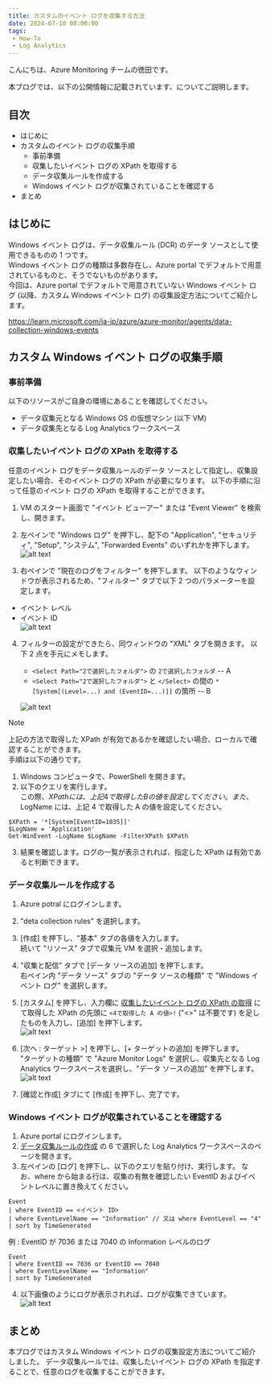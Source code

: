 ```yaml
---
title: カスタムのイベント ログを収集する方法
date: 2024-07-10 00:00:00
tags:
 - How-To
 - Log Analytics
---
```


こんにちは、Azure Monitoring チームの徳田です。

本ブログでは、以下の公開情報に記載されています、についてご説明します。

<!-- more -->

## 目次
- はじめに
- カスタムのイベント ログの収集手順
  - 事前準備
  - 収集したいイベント ログの XPath を取得する
  - データ収集ルールを作成する
  - Windows イベント ログが収集されていることを確認する
- まとめ

## はじめに
Windows イベント ログは、データ収集ルール (DCR) のデータ ソースとして使用できるものの 1 つです。  
Windows イベント ログの種類は多数存在し、Azure portal でデフォルトで用意されているものと、そうでないものがあります。  
今回は、Azure portal でデフォルトで用意されていない Windows イベント ログ (以降、カスタム Windows イベント ログ) の収集設定方法についてご紹介します。

https://learn.microsoft.com/ja-jp/azure/azure-monitor/agents/data-collection-windows-events

## カスタム Windows イベント ログの収集手順
### 事前準備
以下のリソースがご自身の環境にあることを確認してください。
* データ収集元となる Windows OS の仮想マシン (以下 VM)
* データ収集先となる Log Analytics ワークスペース

### 収集したいイベント ログの XPath を取得する
任意のイベント ログをデータ収集ルールのデータ ソースとして指定し、収集設定したい場合、そのイベント ログの XPath が必要になります。
以下の手順に沿って任意のイベント ログの XPath を取得することができます。  

1. VM のスタート画面で "イベント ビューアー" または "Event Viewer" を検索し、開きます。

2. 左ペインで "Windows ログ" を押下し、配下の "Application", "セキュリティ", "Setup", "システム", "Forwarded Events" のいずれかを押下します。
![alt text](./HowToCollectCustomEventlog/eventviewer_1.png)

3. 右ペインで "現在のログをフィルター" を押下します。
以下のようなウィンドウが表示されるため、"フィルター" タブで以下 2 つのパラメーターを設定します。
- イベント レベル
- イベント ID  
    ![alt text](./HowToCollectCustomEventlog/eventviewer_filter.png)  

4. フィルターの設定ができたら、同ウィンドウの "XML" タブを開きます。
   以下 2 点を手元にメモします。
   - `<Select Path="2で選択したフォルダ">` の `2で選択したフォルダ` -- A
   - `<Select Path="2で選択したフォルダ">` と `</Select>` の間の `*[System[(Level=...) and (EventID=...)]]` の箇所 -- B

    ![alt text](./HowToCollectCustomEventlog/eventviewer_xml.png)

> [!NOTE]  
> 上記の方法で取得した XPath が有効であるかを確認したい場合、ローカルで確認することができます。  
> 手順は以下の通りです。  
> 1. Windows コンピュータで、PowerShell を開きます。  
> 2. 以下のクエリを実行します。  
>    この際、$XPath には、上記 4 で取得した B の値を設定してください。  
>    また、$LogName には、上記 4 で取得した A の値を設定してください。  
> ```   
> $XPath = '*[System[EventID=1035]]'   
> $LogName = 'Application' 
> Get-WinEvent -LogName $LogName -FilterXPath $XPath
> ```  
> 3. 結果を確認します。ログの一覧が表示されれば、指定した XPath は有効であると判断できます。

### データ収集ルールを作成する
1. Azure potral にログインします。
2. "deta collection rules" を選択します。
3. [作成] を押下し、"基本" タブの各値を入力します。  
    続いて "リソース" タブで収集元 VM を選択・追加します。
4. "収集と配信" タブで [データ ソースの追加] を押下します。  
    右ペイン内 "データ ソース" タブの "データ ソースの種類" で "Windows イベント ログ" を選択します。  
5. [カスタム] を押下し、入力欄に [収集したいイベント ログの XPath の取得](#収集したいイベント-ログの-xpath-の取得) にて取得した XPath の先頭に `<4で取得した A の値>!` ("<>" は不要です) を足したものを入力し、[追加] を押下します。  
    ![alt text](./HowToCollectCustomEventlog/dcr_addDatasource.png)

6. [次へ : ターゲット >] を押下し、[+ ターゲットの追加] を押下します。  
    "ターゲットの種類" で "Azure Monitor Logs" を選択し、収集先となる Log Analytics ワークスペースを選択し、"データ ソースの追加" を押下します。  
    ![alt text](./HowToCollectCustomEventlog/dcr_addTarget.png)

7. [確認と作成] タブにて [作成] を押下し、完了です。

### Windows イベント ログが収集されていることを確認する
1. Azure portal にログインします。
2. [データ収集ルールの作成](#データ収集ルールの作成) の 6 で選択した Log Analytics ワークスペースのページを開きます。
3. 左ペインの [ログ] を押下し、以下のクエリを貼り付け、実行します。
   なお、where から始まる行は、収集の有無を確認したい EventID およびイベントレベルに置き換えてください。
```
Event
| where EventID == <イベント ID> 
| where EventLevelName == "Information" // 又は where EventLevel == "4"
| sort by TimeGenerated
```

例 : EventID が 7036 または 7040 の Information レベルのログ 
```
Event
| where EventID == 7036 or EventID == 7040
| where EventLevelName == "Information"
| sort by TimeGenerated
```

4. 以下画像のようにログが表示されれば、ログが収集できています。
![alt text](./HowToCollectCustomEventlog/laws_eventlog.png)

## まとめ
本ブログではカスタム Windows イベント ログの収集設定方法についてご紹介しました。
データ収集ルールでは、収集したいイベント ログの XPath を指定することで、任意のログを収集することができます。